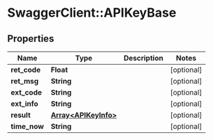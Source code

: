 # SwaggerClient::APIKeyBase

## Properties
Name | Type | Description | Notes
------------ | ------------- | ------------- | -------------
**ret_code** | **Float** |  | [optional] 
**ret_msg** | **String** |  | [optional] 
**ext_code** | **String** |  | [optional] 
**ext_info** | **String** |  | [optional] 
**result** | [**Array&lt;APIKeyInfo&gt;**](APIKeyInfo.md) |  | [optional] 
**time_now** | **String** |  | [optional] 


